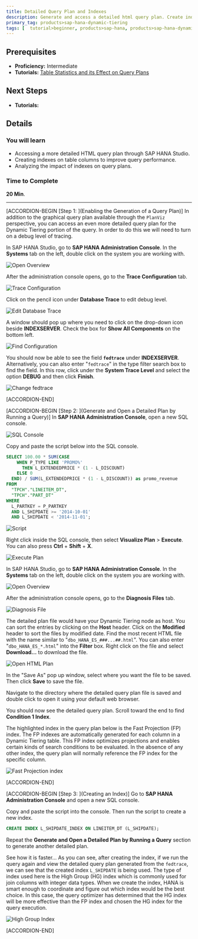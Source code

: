 ```yaml
---
title: Detailed Query Plan and Indexes
description: Generate and access a detailed html query plan. Create indexes on columns.
primary_tag: products>sap-hana-dynamic-tiering
tags: [  tutorial>beginner, products>sap-hana, products>sap-hana-dynamic-tiering, products>sap-hana-studio, topic>big-data, topic>sql ]
---
```

## Prerequisites
 - **Proficiency:** Intermediate
 - **Tutorials:** [Table Statistics and its Effect on Query Plans](https://www.sap.com/developer/tutorials/dt-query-processing-part3.html)

## Next Steps
 - **Tutorials:**

## Details
### You will learn
 - Accessing a more detailed HTML query plan through SAP HANA Studio.
 - Creating indexes on table columns to improve query performance.
 - Analyzing the impact of indexes on query plans.

### Time to Complete
**20 Min**.

---

[ACCORDION-BEGIN [Step 1: ](Enabling the Generation of a Query Plan)]
In addition to the graphical query plan available through the `PlanViz` perspective, you can access an even more detailed query plan for the Dynamic Tiering portion of the query. In order to do this we will need to turn on a debug level of tracing.

In SAP HANA Studio, go to **SAP HANA Administration Console**. In the **Systems** tab on the left, double click on the system you are working with.

![Open Overview](overview.png)

After the administration console opens, go to the **Trace Configuration** tab.

![Trace Configuration](trace.png)

Click on the pencil icon under **Database Trace** to edit debug level.

![Edit Database Trace](edit.png)

A window should pop up where you need to click on the drop-down icon beside **INDEXSERVER**. Check the box for **Show All Components** on the bottom left.

![Find Configuration](find-config.png)

You should now be able to see the field **`fedtrace`** under **INDEXSERVER**. Alternatively, you can also enter "`fedtrace`" in the type filter search box to find the field. In this row, click under the **System Trace Level** and select the option **DEBUG** and then click **Finish**.

![Change fedtrace](fedtrace.png)


[ACCORDION-END]

[ACCORDION-BEGIN [Step 2: ](Generate and Open a Detailed Plan by Running a Query)]
In **SAP HANA Administration Console**, open a new SQL console.

![SQL Console](sql-console.png)

Copy and paste the script below into the SQL console.

```sql
SELECT 100.00 * SUM(CASE
    WHEN P_TYPE LIKE 'PROMO%'
      THEN L_EXTENDEDPRICE * (1 - L_DISCOUNT)
    ELSE 0
  END) / SUM(L_EXTENDEDPRICE * (1 - L_DISCOUNT)) as promo_revenue
FROM
  "TPCH"."LINEITEM_DT",
  "TPCH"."PART_DT"
WHERE
  L_PARTKEY = P_PARTKEY
  AND L_SHIPDATE >= '2014-10-01'
  AND L_SHIPDATE < '2014-11-01';
```

![Script](script.png)

Right click inside the SQL console, then select **Visualize Plan** > **Execute**. You can also press **Ctrl** + **Shift** + **X**.

![Execute Plan](execute.png)

In SAP HANA Studio, go to **SAP HANA Administration Console**. In the **Systems** tab on the left, double click on the system you are working with.

![Open Overview](overview.png)

After the administration console opens, go to the **Diagnosis Files** tab.

![Diagnosis File](diagnosis.png)

The detailed plan file would have your Dynamic Tiering node as host. You can sort the entries by clicking on the **Host** header. Click on the **Modified** header to sort the files by modified date. Find the most recent HTML file with the name similar to "`dbo_HANA_ES_###...##.html`". You can also enter "`dbo_HANA_ES_*.html`" into the **Filter** box. Right click on the file and select **Download...** to download the file.

![Open HTML Plan](open-html.png)

In the "Save As" pop up window, select where you want the file to be saved. Then click **Save** to save the file.

Navigate to the directory where the detailed query plan file is saved and double click to open it using your default web browser.

You should now see the detailed query plan. Scroll toward the end to find **Condition 1 Index**.

The highlighted index in the query plan below is the Fast Projection (FP) index. The FP indexes are automatically generated for each column in a Dynamic Tiering table. This FP index optimizes projections and enables certain kinds of search conditions to be evaluated. In the absence of any other index, the query plan will normally reference the FP index for the specific column.

![Fast Projection index](fp-index.png)


[ACCORDION-END]

[ACCORDION-BEGIN [Step 3: ](Creating an Index)]
Go to **SAP HANA Administration Console** and open a new SQL console.

Copy and paste the script into the console. Then run the script to create a new index.
``` sql
CREATE INDEX L_SHIPDATE_INDEX ON LINEITEM_DT (L_SHIPDATE);
```

Repeat the **Generate and Open a Detailed Plan by Running a Query** section to generate another detailed plan.

See how it is faster...
As you can see, after creating the index, if we run the query again and view the detailed query plan generated from the `fedtrace`, we can see that the created index `L_SHIPDATE` is being used. The type of index used here is the High Group (HG) index which is commonly used for join columns with integer data types. When we create the index, HANA is smart enough to coordinate and figure out which index would be the best choice. In this case, the query optimizer has determined that the HG index will be more effective than the FP index and chosen the HG index for the query execution.

![High Group Index](high-group-index.png)


[ACCORDION-END]
